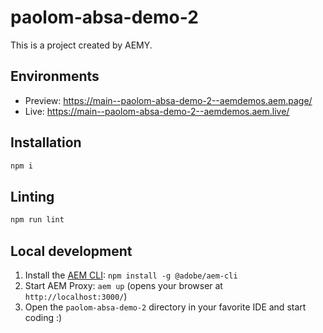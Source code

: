 # paolom-absa-demo-2

This is a project created by AEMY.

## Environments

- Preview: https://main--paolom-absa-demo-2--aemdemos.aem.page/
- Live: https://main--paolom-absa-demo-2--aemdemos.aem.live/

## Installation

```sh
npm i
```

## Linting

```sh
npm run lint
```

## Local development

1. Install the [AEM CLI](https://github.com/adobe/helix-cli): `npm install -g @adobe/aem-cli`
1. Start AEM Proxy: `aem up` (opens your browser at `http://localhost:3000/`)
1. Open the `paolom-absa-demo-2` directory in your favorite IDE and start coding :)